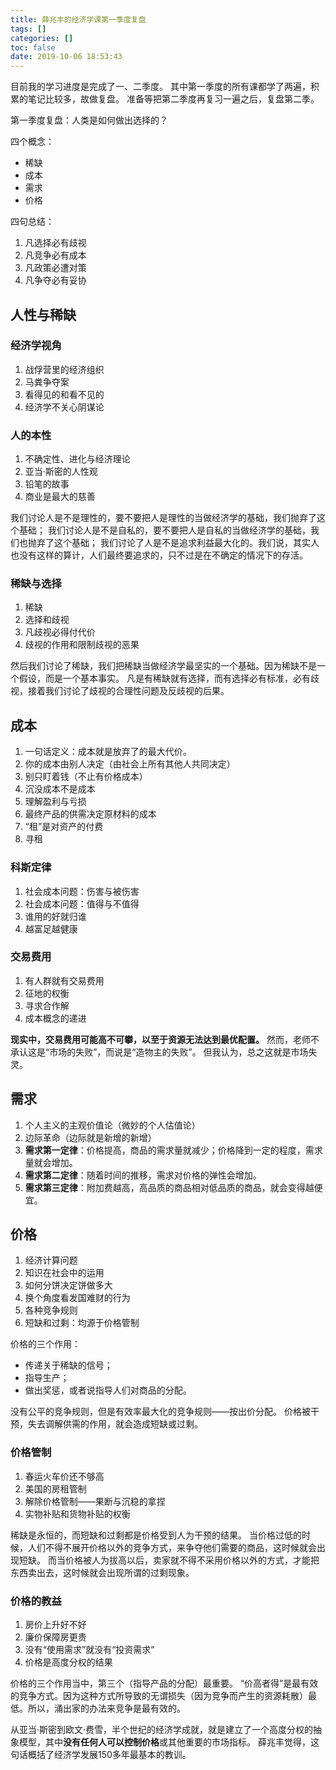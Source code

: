 ```yaml
---
title: 薛兆丰的经济学课第一季度复盘
tags: []
categories: []
toc: false
date: 2019-10-06 18:53:43
---
```


目前我的学习进度是完成了一、二季度。
其中第一季度的所有课都学了两遍，积累的笔记比较多，故做复盘。
准备等把第二季度再复习一遍之后，复盘第二季。

<!--more-->

第一季度复盘：人类是如何做出选择的？

四个概念：
- 稀缺
- 成本
- 需求
- 价格

四句总结：
1. 凡选择必有歧视
2. 凡竞争必有成本
3. 凡政策必遭对策
4. 凡争夺必有妥协

## 人性与稀缺

### 经济学视角

1. 战俘营里的经济组织
2. 马粪争夺案
3. 看得见的和看不见的
4. 经济学不关心阴谋论

### 人的本性

1. 不确定性、进化与经济理论
2. 亚当·斯密的人性观
3. 铅笔的故事
4. 商业是最大的慈善

我们讨论人是不是理性的，要不要把人是理性的当做经济学的基础，我们抛弃了这个基础；
我们讨论人是不是自私的，要不要把人是自私的当做经济学的基础，我们也抛弃了这个基础；
我们讨论了人是不是追求利益最大化的。我们说，其实人也没有这样的算计，人们最终要追求的，只不过是在不确定的情况下的存活。

### 稀缺与选择

1. 稀缺
2. 选择和歧视
3. 凡歧视必得付代价
4. 歧视的作用和限制歧视的恶果

然后我们讨论了稀缺，我们把稀缺当做经济学最坚实的一个基础。因为稀缺不是一个假设，而是一个基本事实。
凡是有稀缺就有选择，而有选择必有标准，必有歧视，接着我们讨论了歧视的合理性问题及反歧视的后果。

## 成本

1. 一句话定义：成本就是放弃了的最大代价。
2. 你的成本由别人决定（由社会上所有其他人共同决定）
3. 别只盯着钱（不止有价格成本）
4. 沉没成本不是成本
5. 理解盈利与亏损
6. 最终产品的供需决定原材料的成本
7. “租”是对资产的付费
8. 寻租

### 科斯定律

1. 社会成本问题：伤害与被伤害
2. 社会成本问题：值得与不值得
3. 谁用的好就归谁
4. 越富足越健康

### 交易费用

1. 有人群就有交易费用
2. 征地的权衡
3. 寻求合作解
4. 成本概念的递进

**现实中，交易费用可能高不可攀，以至于资源无法达到最优配置。**
然而，老师不承认这是“市场的失败”，而说是“造物主的失败”。
但我认为，总之这就是市场失灵。

## 需求

1. 个人主义的主观价值论（微妙的个人估值论）
2. 边际革命（边际就是新增的新增）
3. **需求第一定律**：价格提高，商品的需求量就减少；价格降到一定的程度，需求量就会增加。
4. **需求第二定律**：随着时间的推移，需求对价格的弹性会增加。
5. **需求第三定律**：附加费越高，高品质的商品相对低品质的商品，就会变得越便宜。

## 价格

1. 经济计算问题
2. 知识在社会中的运用
3. 如何分饼决定饼做多大
4. 换个角度看发国难财的行为
5. 各种竞争规则
6. 短缺和过剩：均源于价格管制

价格的三个作用：
- 传递关于稀缺的信号；
- 指导生产；
- 做出奖惩，或者说指导人们对商品的分配。

没有公平的竞争规则，但是有效率最大化的竞争规则——按出价分配。
价格被干预，失去调解供需的作用，就会造成短缺或过剩。

### 价格管制

1. 春运火车价还不够高
2. 美国的房租管制
3. 解除价格管制——果断与沉稳的拿捏
4. 实物补贴和货物补贴的权衡

稀缺是永恒的，而短缺和过剩都是价格受到人为干预的结果。
当价格过低的时候，人们不得不展开价格以外的竞争方式，来争夺他们需要的商品，这时候就会出现短缺。
而当价格被人为拔高以后，卖家就不得不采用价格以外的方式，才能把东西卖出去，这时候就会出现所谓的过剩现象。

### 价格的教益

1. 房价上升好不好
2. 廉价保障房更贵
3. 没有“使用需求”就没有“投资需求”
4. 价格是高度分权的结果

价格的三个作用当中，第三个（指导产品的分配）最重要。
“价高者得”是最有效的竞争方式。因为这种方式所导致的无谓损失（因为竞争而产生的资源耗散）最低。所以，涌出家的办法来竞争是最有效的。

从亚当·斯密到欧文·费雪，半个世纪的经济学成就，就是建立了一个高度分权的抽象模型，其中**没有任何人可以控制价格**或其他重要的市场指标。
薛兆丰觉得，这句话概括了经济学发展150多年最基本的教训。